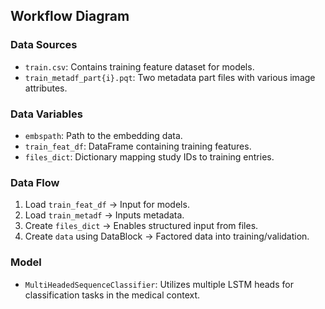 ## Workflow Diagram

### Data Sources
- `train.csv`: Contains training feature dataset for models.
- `train_metadf_part{i}.pqt`: Two metadata part files with various image attributes.

### Data Variables
- `embspath`: Path to the embedding data.
- `train_feat_df`: DataFrame containing training features.
- `files_dict`: Dictionary mapping study IDs to training entries.

### Data Flow
1. Load `train_feat_df` -> Input for models.
2. Load `train_metadf` -> Inputs metadata.
3. Create `files_dict` -> Enables structured input from files.
4. Create `data` using DataBlock -> Factored data into training/validation.

### Model
- `MultiHeadedSequenceClassifier`: Utilizes multiple LSTM heads for classification tasks in the medical context.